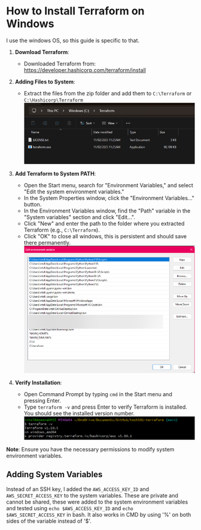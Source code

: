 # How to Install Terraform on Windows

I use the windows OS, so this guide is specific to that.

1. **Download Terraform**:
   - Downloaded Terraform from: https://developer.hashicorp.com/terraform/install

2. **Adding Files to System**:
   - Extract the files from the zip folder and add them to `C:\Terraform` or `C:\Hashicorp\Terraform`
    ![alt text](images/image-7.png)

3. **Add Terraform to System PATH**:
   - Open the Start menu, search for "Environment Variables," and select "Edit the system environment variables."
   - In the System Properties window, click the "Environment Variables..." button.
   - In the Environment Variables window, find the "Path" variable in the "System variables" section and click "Edit...".
   - Click "New" and enter the path to the folder where you extracted Terraform (e.g., `C:\Terraform`).
   - Click "OK" to close all windows, this is persistent and should save there permanently.
    ![alt text](images/image-8.png)

4. **Verify Installation**:
   - Open Command Prompt by typing `cmd` in the Start menu and pressing Enter.
   - Type `terraform -v` and press Enter to verify Terraform is installed. You should see the installed version number.
    ![alt text](images/image-9.png)

**Note**: Ensure you have the necessary permissions to modify system environment variables.


## Adding System Variables

Instead of an SSH key, I added the `AWS_ACCESS_KEY_ID` and `AWS_SECRET_ACCESS_KEY` to the system variables. These are private and cannot be shared, these were added to the system environment variables and tested using `echo $AWS_ACCESS_KEY_ID` and `echo $AWS_SECRET_ACCESS_KEY` in bash. It also works in CMD by using '%' on both sides of the variable instead of '$'.
